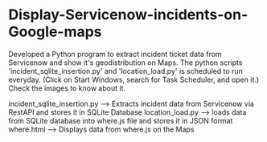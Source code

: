 # Display-Servicenow-incidents-on-Google-maps

Developed a Python program to extract incident ticket data from Servicenow and show it's geodistribution on Maps.
The python scripts 'incident_sqlite_insertion.py' and 'location_load.py' is scheduled to run everyday.
(Click on Start Windows, search for Task Scheduler, and open it.)
Check the images to know about it.

incident_sqlite_insertion.py --> Extracts incident data from Servicenow via RestAPI and stores it in SQLite Database
location_load.py --> loads data from SQLite database into where.js file and stores it in JSON format
where.html --> Displays data from where.js on the Maps
